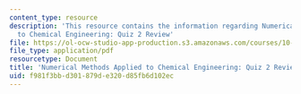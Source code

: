 ```yaml
---
content_type: resource
description: 'This resource contains the information regarding Numerical Methods Applied
  to Chemical Engineering: Quiz 2 Review'
file: https://ol-ocw-studio-app-production.s3.amazonaws.com/courses/10-34-numerical-methods-applied-to-chemical-engineering-fall-2015/f981f3bbd301879de320d85fb6d102ec_MIT10_34F15_ReviewQuiz2.pdf
file_type: application/pdf
resourcetype: Document
title: 'Numerical Methods Applied to Chemical Engineering: Quiz 2 Review'
uid: f981f3bb-d301-879d-e320-d85fb6d102ec
---
```

